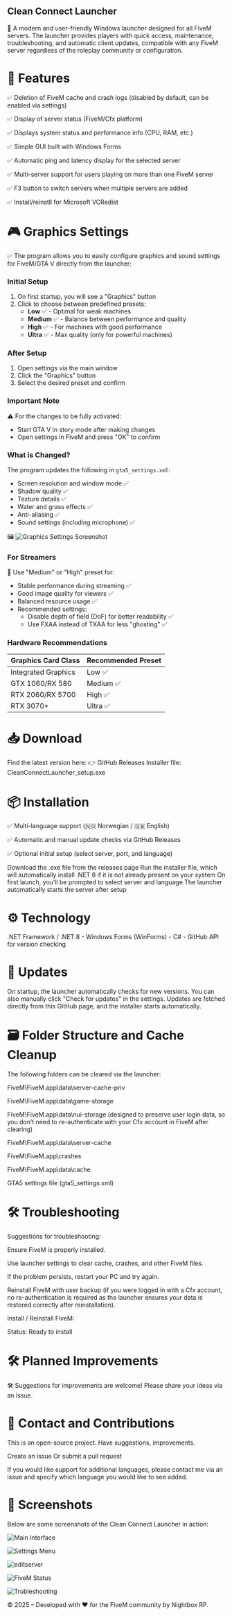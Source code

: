 ## Clean Connect Launcher

🚀 A modern and user-friendly Windows launcher designed for all FiveM servers. The launcher provides players with quick access, maintenance, troubleshooting, and automatic client updates, compatible with any FiveM server regardless of the roleplay community or configuration.

# 🧩 Features

✅ Deletion of FiveM cache and crash logs (disabled by default, can be enabled via settings)

✅ Display of server status (FiveM/Cfx platform)

✅ Displays system status and performance info (CPU, RAM, etc.)

✅ Simple GUI built with Windows Forms

✅ Automatic ping and latency display for the selected server

✅ Multi-server support for users playing on more than one FiveM server

✅ F3 button to switch servers when multiple servers are added

✅ Install/reinstll for Microsoft VCRedist
# 🎮 Graphics Settings

✅ The program allows you to easily configure graphics and sound settings for FiveM/GTA V directly from the launcher:

### Initial Setup
1. On first startup, you will see a "Graphics" button
2. Click to choose between predefined presets:
   - **Low** ✅ - Optimal for weak machines
   - **Medium** ✅ - Balance between performance and quality
   - **High** ✅ - For machines with good performance
   - **Ultra** ✅ - Max quality (only for powerful machines)

### After Setup
1. Open settings via the main window
2. Click the "Graphics" button
3. Select the desired preset and confirm

### Important Note
⚠️ For the changes to be fully activated:
- Start GTA V in story mode after making changes
- Open settings in FiveM and press "OK" to confirm

### What is Changed?
The program updates the following in `gta5_settings.xml`:
- Screen resolution and window mode ✅
- Shadow quality ✅
- Texture details ✅
- Water and grass effects ✅
- Anti-aliasing ✅
- Sound settings (including microphone) ✅

🖼️ ![Graphics Settings Screenshot](Clean_connect_Graphics.png) <!-- Add real image if possible -->

### For Streamers
🎥 Use "Medium" or "High" preset for:
- Stable performance during streaming ✅
- Good image quality for viewers ✅
- Balanced resource usage ✅
- Recommended settings:
  - Disable depth of field (DoF) for better readability ✅
  - Use FXAA instead of TXAA for less "ghosting" ✅

### Hardware Recommendations
| Graphics Card Class | Recommended Preset |
|---------------------|---------------------|
| Integrated Graphics | Low ✅              |
| GTX 1060/RX 580     | Medium ✅           |
| RTX 2060/RX 5700    | High ✅            |
| RTX 3070+           | Ultra ✅           |

# 📥 Download
Find the latest version here:  👉 GitHub Releases
Installer file: CleanConnectLauncher_setup.exe

# 📦 Installation
✅ Multi-language support (🇳🇴 Norwegian / 🇬🇧 English)

✅ Automatic and manual update checks via GitHub Releases

✅ Optional initial setup (select server, port, and language)

Download the .exe file from the releases page
Run the installer file, which will automatically install .NET 8 if it is not already present on your system
On first launch, you’ll be prompted to select server and language
The launcher automatically starts the server after setup

# ⚙️ Technology

.NET Framework / .NET 8 - Windows Forms (WinForms) - C# - GitHub API for version checking

# 🔁 Updates
On startup, the launcher automatically checks for new versions. You can also manually click "Check for updates" in the settings.
Updates are fetched directly from this GitHub page, and the installer starts automatically.

# 🗃️ Folder Structure and Cache Cleanup
The following folders can be cleared via the launcher:

FiveM\FiveM.app\data\server-cache-priv

FiveM\FiveM.app\data\game-storage

FiveM\FiveM.app\data\nui-storage (designed to preserve user login data, so you don’t need to re-authenticate with your Cfx account in FiveM after clearing)

FiveM\FiveM.app\data\server-cache

FiveM\FiveM.app\crashes

FiveM\FiveM.app\data\cache

GTA5 settings file (gta5_settings.xml)

# 🛠️ Troubleshooting

Suggestions for troubleshooting:

Ensure FiveM is properly installed.

Use launcher settings to clear cache, crashes, and other FiveM files.

If the problem persists, restart your PC and try again.

Reinstall FiveM with user backup (if you were logged in with a Cfx account, no re-authentication is required as the launcher ensures your data is restored correctly after reinstallation).

Install / Reinstall FiveM:

Status: Ready to install

# 🛠️ Planned Improvements

🛠️ Suggestions for improvements are welcome! Please share your ideas via an issue.

# 💬 Contact and Contributions
This is an open-source project. Have suggestions, improvements.

Create an issue
Or submit a pull request

If you would like support for additional languages, please contact me via an issue and specify which language you would like to see added.

# 📸 Screenshots
Below are some screenshots of the Clean Connect Launcher in action:

![Main Interface](/Clean_connect_launcher.png)

![Settings Menu](/Clean_connect_launcher_settings.png)

![editserver](/Clean_connect_editserver.png)

![FiveM Status](/Clean_connect_launcher_fivemstatus.png)

![Trubleshooting](/Trubleshooting.png)

© 2025 – Developed with ❤️ for the FiveM community by Nightbox RP.

